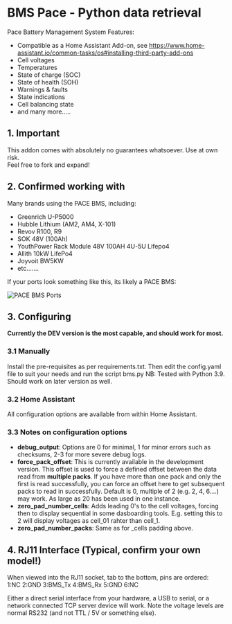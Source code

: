 # BMS Pace - Python data retrieval
Pace Battery Management System
Features:
* Compatible as a Home Assistant Add-on, see https://www.home-assistant.io/common-tasks/os#installing-third-party-add-ons
* Cell voltages
* Temperatures
* State of charge (SOC)
* State of health (SOH)
* Warnings & faults
* State indications
* Cell balancing state
* and many more.....

## 1. Important

This addon comes with absolutely no guarantees whatsoever. Use at own risk.  
Feel free to fork and expand!

## 2. Confirmed working with
Many brands using the PACE BMS, including:
* Greenrich U-P5000
* Hubble Lithium (AM2, AM4, X-101)
* Revov R100, R9
* SOK 48V (100Ah)
* YouthPower Rack Module 48V 100AH 4U-5U Lifepo4
* Allith 10kW LifePo4
* Joyvoit BW5KW
* etc.......

If your ports look something like this, its likely a PACE BMS:

![PACE BMS Ports](https://github.com/Tertiush/bmspace/blob/main/pace-bms-ports.png?raw=true)

## 3. Configuring
**Currently the DEV version is the most capable, and should work for most.**
### 3.1 Manually
Install the pre-requisites as per requirements.txt. Then edit the config.yaml file to suit your needs and run the script bms.py
NB: Tested with Python 3.9. Should work on later version as well.

### 3.2 Home Assistant
All configuration options are available from within Home Assistant.

### 3.3 Notes on configuration options
* **debug_output**: Options are 0 for minimal, 1 for minor errors such as checksums, 2-3 for more severe debug logs.
* **force_pack_offset**: This is currently available in the development version. This offset is used to force a defined offset between the data read from **multiple packs**. If you have more than one pack and only the first is read successfully, you can force an offset here to get subsequent packs to read in successfully. Default is 0, multiple of 2 (e.g. 2, 4, 6....) may work. As large as 20 has been used in one instance.
* **zero_pad_number_cells**: Adds leading 0's to the cell voltages, forcing then to display sequential in some dasboarding tools. E.g. setting this to 2 will display voltages as cell_01 rahter than cell_1.
* **zero_pad_number_packs**: Same as for _cells padding above.

## 4. RJ11 Interface (Typical, confirm your own model!)

When viewed into the RJ11 socket, tab to the bottom, pins are ordered:  
1:NC 2:GND 3:BMS_Tx 4:BMS_Rx 5:GND 6:NC

Either a direct serial interface from your hardware, a USB to serial, or a network connected TCP server device will work. 
Note the voltage levels are normal RS232 (and not TTL / 5V or something else). 

